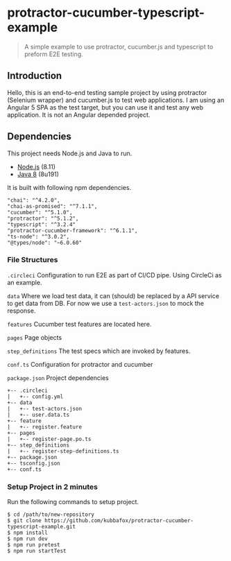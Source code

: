 # protractor-cucumber-typescript-example

> A simple example to use protractor, cucumber.js and typescript to preform E2E testing.
                                                                                       
## Introduction

Hello, this is an end-to-end testing sample project by using protractor (Selenium wrapper) and cucumber.js to test web applications. I am using an Angular 5 SPA as the test target, but you can use it and test any web application. It is not an Angular depended project.

## Dependencies

This project needs Node.js and Java to run.

- [Node.js](https://nodejs.org/en/) (8.11)
- [Java 8](https://www.oracle.com/technetwork/java/javase/downloads/jdk8-downloads-2133151.html) (8u191)

It is built with following npm dependencies.

    "chai": "^4.2.0",
    "chai-as-promised": "^7.1.1",
    "cucumber": "^5.1.0",
    "protractor": "^5.1.2",
    "typescript": "^3.2.4"
    "protractor-cucumber-framework": "^6.1.1",
    "ts-node": "^3.0.2",
    "@types/node": "~6.0.60"

### File Structures 

`.circleci` Configuration to run E2E as part of CI/CD pipe. Using CircleCi as an example.

`data` Where we load test data, it can (should) be replaced by a API service to get data from DB. For now we use a `test-actors.json` to mock the response.

`features` Cucumber test features are located here.

`pages` Page objects

`step_definitions` The test specs which are invoked by features.

`conf.ts` Configuration for protractor and cucumber

`package.json` Project dependencies

```
+-- .circleci
|   +-- config.yml
+-- data
|   +-- test-actors.json
|   +-- user.data.ts
+-- feature
|   +-- register.feature
+-- pages
|   +-- register-page.po.ts
+-- step_definitions
|   +-- register-step-definitions.ts
+-- package.json
+-- tsconfig.json
+-- conf.ts
```


### Setup Project in 2 minutes 
Run the following commands to setup project.
```
$ cd /path/to/new-repository
$ git clone https://github.com/kubbafox/protractor-cucumber-typescript-example.git
$ npm install
$ npm run dev
$ npm run pretest
$ npm run startTest 
```

